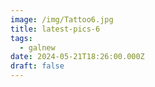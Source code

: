 ```yaml
---
image: /img/Tattoo6.jpg
title: latest-pics-6
tags:
  - galnew
date: 2024-05-21T18:26:00.000Z
draft: false
---
```

